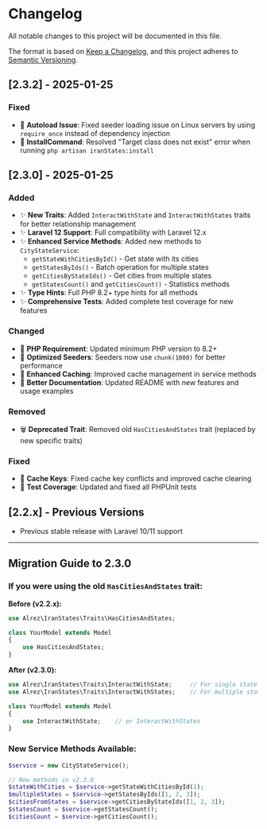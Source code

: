 # Changelog

All notable changes to this project will be documented in this file.

The format is based on [Keep a Changelog](https://keepachangelog.com/en/1.0.0/),
and this project adheres to [Semantic Versioning](https://semver.org/spec/v2.0.0.html).

## [2.3.2] - 2025-01-25

### Fixed
- 🐛 **Autoload Issue**: Fixed seeder loading issue on Linux servers by using `require_once` instead of dependency injection
- 🐛 **InstallCommand**: Resolved "Target class does not exist" error when running `php artisan iranStates:install`

## [2.3.0] - 2025-01-25

### Added
- ✨ **New Traits**: Added `InteractWithState` and `InteractWithStates` traits for better relationship management
- ✨ **Laravel 12 Support**: Full compatibility with Laravel 12.x
- ✨ **Enhanced Service Methods**: Added new methods to `CityStateService`:
  - `getStateWithCitiesById()` - Get state with its cities
  - `getStatesByIds()` - Batch operation for multiple states
  - `getCitiesByStateIds()` - Get cities from multiple states
  - `getStatesCount()` and `getCitiesCount()` - Statistics methods
- ✨ **Type Hints**: Full PHP 8.2+ type hints for all methods
- ✨ **Comprehensive Tests**: Added complete test coverage for new features

### Changed
- 🔧 **PHP Requirement**: Updated minimum PHP version to 8.2+
- 🔧 **Optimized Seeders**: Seeders now use `chunk(1000)` for better performance
- 🔧 **Enhanced Caching**: Improved cache management in service methods
- 🔧 **Better Documentation**: Updated README with new features and usage examples

### Removed
- 🗑️ **Deprecated Trait**: Removed old `HasCitiesAndStates` trait (replaced by new specific traits)

### Fixed
- 🐛 **Cache Keys**: Fixed cache key conflicts and improved cache clearing
- 🐛 **Test Coverage**: Updated and fixed all PHPUnit tests

## [2.2.x] - Previous Versions
- Previous stable release with Laravel 10/11 support

---

## Migration Guide to 2.3.0

### If you were using the old `HasCitiesAndStates` trait:

**Before (v2.2.x):**
```php
use Alrez\IranStates\Traits\HasCitiesAndStates;

class YourModel extends Model 
{
    use HasCitiesAndStates;
}
```

**After (v2.3.0):**
```php
use Alrez\IranStates\Traits\InteractWithState;     // For single state
use Alrez\IranStates\Traits\InteractWithStates;    // For multiple states

class YourModel extends Model 
{
    use InteractWithState;    // or InteractWithStates
}
```

### New Service Methods Available:
```php
$service = new CityStateService();

// New methods in v2.3.0
$stateWithCities = $service->getStateWithCitiesById(1);
$multipleStates = $service->getStatesByIds([1, 2, 3]);
$citiesFromStates = $service->getCitiesByStateIds([1, 2, 3]);
$statesCount = $service->getStatesCount();
$citiesCount = $service->getCitiesCount();
``` 